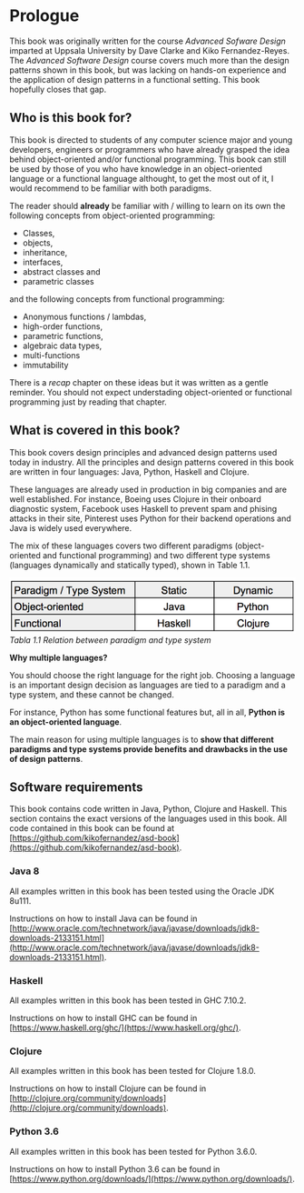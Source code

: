 # Prologue

This book was originally written for the course *Advanced Sofware Design* imparted
at Uppsala University by Dave Clarke and Kiko Fernandez-Reyes.
The *Advanced Software Design* course covers much more than the design patterns
shown in this book, but was lacking on hands-on experience and the application of
design patterns in a functional setting. This book hopefully closes that gap.

## Who is this book for?

This book is directed to students of any computer science major and
young developers, engineers or programmers who have already grasped the idea
behind object-oriented and/or functional programming. This book can still be used by
those of you who have knowledge in an object-oriented language or a functional language
althought, to get the most out of it, I would recommend to be familiar with
both paradigms.

The reader should **already** be familiar with / willing to learn on its own the following concepts
from object-oriented programming:

- Classes,
- objects,
- inheritance,
- interfaces,
- abstract classes and
- parametric classes

and the following concepts from functional programming:

- Anonymous functions / lambdas,
- high-order functions,
- parametric functions,
- algebraic data types,
- multi-functions
- immutability

There is a *recap* chapter on these ideas but it was written as a gentle reminder.
You should not expect understading object-oriented or functional programming
just by reading that chapter.


## What is covered in this book?

This book covers design principles and advanced design patterns used today in industry.
All the principles and design patterns covered in this book are written in
four languages: Java, Python, Haskell and Clojure.
<!-- -->
These languages are already used in production in big companies and are
well established. For instance, Boeing uses Clojure in their onboard
diagnostic system, Facebook uses Haskell to prevent spam and phising attacks
in their site, Pinterest uses Python for their backend operations and
Java is widely used everywhere.

The mix of these languages covers two different paradigms (object-oriented and functional
programming) and two different type systems (languages dynamically and
statically typed), shown in Table 1.1.

![](chapters/img/Table-Languages.png)
*Tabla 1.1 Relation between paradigm and type system*

**Why multiple languages?**

You should choose the right language for the right job. Choosing a language
is an important design decision as languages are tied to a paradigm and a type system,
and these cannot be changed.
<!--   -->
For instance, Python has some functional features but, all in all,
**Python is an object-oriented language**.

<!-- NOT CLEAR! -->
The main reason for using multiple languages is to **show that different paradigms
and type systems provide benefits and drawbacks in the use of design patterns**.

<!-- ## Organisation -->

<!-- Explain that the book covers the design patterns and needs to list: -->

<!-- - when to use it -->
<!-- - advantages -->
<!-- - disadvantages -->
<!-- - one or more ways of creating the design pattern and its drawbacks -->
<!-- - some UML? -->


## Software requirements

This book contains code written in Java, Python, Clojure and Haskell.
This section contains the exact versions of the languages used in this book.
All code contained in this book can be found at
[https://github.com/kikofernandez/asd-book](https://github.com/kikofernandez/asd-book).

### Java 8

All examples written in this book has been tested using the Oracle JDK 8u111.

Instructions on how to install Java can be found in
[http://www.oracle.com/technetwork/java/javase/downloads/jdk8-downloads-2133151.html](http://www.oracle.com/technetwork/java/javase/downloads/jdk8-downloads-2133151.html).

### Haskell

All examples written in this book has been tested in GHC 7.10.2.

Instructions on how to install GHC can be found in [https://www.haskell.org/ghc/](https://www.haskell.org/ghc/).

### Clojure

All examples written in this book has been tested for Clojure 1.8.0.

Instructions on how to install Clojure can be found in [http://clojure.org/community/downloads](http://clojure.org/community/downloads).

### Python 3.6

All examples written in this book has been tested for Python 3.6.0.

Instructions on how to install Python 3.6 can be found
in [https://www.python.org/downloads/](https://www.python.org/downloads/).
